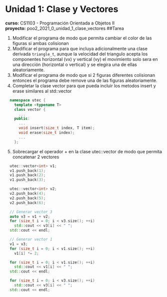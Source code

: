# Unidad 1: Clase y Vectores 
**curso:** CS1103 - Programación Orientada a Objetos II  
**proyecto:** poo2_2021_0_unidad_1_clase_vectores
##Tarea
1. Modificar el programa de modo que permita cambiar el color de las figuras si ambas colisionan
2. Modificar el programa para que incluya adicionalmente una clase derivada `triangle_t`, aunque la velocidad del triangulo acepta los componentes horizontal (vx) y vertical (vy) el movimiento solo sera en una dirección (horizontal o vertical) y se elegira una de ellas aleatoriamente.   
3. Modificar el programa de modo que si 2 figuras diferentes colisionan entonces el programa debe remove una de las figuras aleatoriamente. 
4. Completar la clase vector para que pueda incluir los metodos insert y erase similares al std::vector

```cpp
  namespace utec {
    template <typename T>
    class vector {
      ...
    public:
      ...
      void insert(size_t index, T item);
      void erase(size_t index);
      ...
    };
```
5. Sobrecargar el operador + en la clase utec::vector de modo que permita concatenar 2 vectores

```cpp
  utec::vector<int> v1;
  v1.push_back(1);
  v1.push_back(2);
  v1.push_back(3);

  utec::vector<int> v2;
  v2.push_back(4);
  v2.push_back(5);
  v2.push_back(6);

  // Generar vector 3
  auto v3 = v1 + v2;
  for (size_t i = 0; i < v3.size(); ++i)
    std::cout << v3[i] << " ";
  std::cout << endl;

  // Generar vector 1
  v1 = v3;
  for (size_t i = 0; i < v1.size(); ++i)
    v1[i] *= 2;

  for (size_t i = 0; i < v1.size(); ++i)
    std::cout << v1[i] << " ";
  std::cout << endl;

  for (size_t i = 0; i < v3.size(); ++i)
    std::cout << v3[i] << " ";
  std::cout << endl;
  
```
